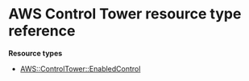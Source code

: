 # AWS Control Tower resource type reference<a name="AWS_ControlTower"></a>

**Resource types**
+ [AWS::ControlTower::EnabledControl](aws-resource-controltower-enabledcontrol.md)